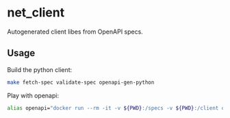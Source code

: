 # net_client

Autogenerated client libes from OpenAPI specs.

## Usage

Build the python client:

```bash
make fetch-spec validate-spec openapi-gen-python
```

Play with openapi:

```bash
alias openapi="docker run --rm -it -v ${PWD}:/specs -v ${PWD}:/client openapitools/openapi-generator-cli"
```